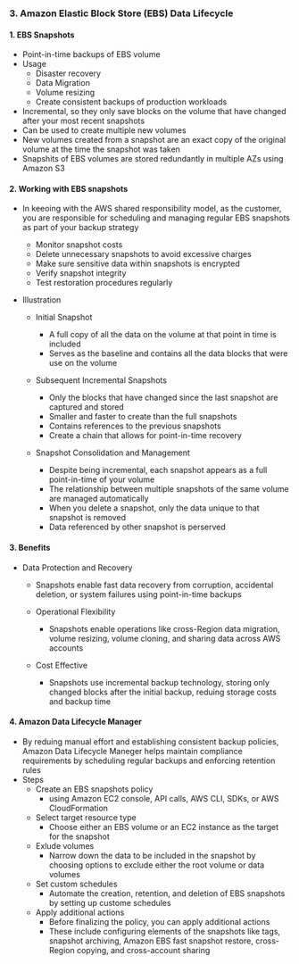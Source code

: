 ### 3. Amazon Elastic Block Store (EBS) Data Lifecycle

#### 1. EBS Snapshots
- Point-in-time backups of EBS volume
- Usage
  - Disaster recovery
  - Data Migration
  - Volume resizing
  - Create consistent backups of production workloads
- Incremental, so they only save blocks on the volume that have changed after your most recent snapshots
- Can be used to create multiple new volumes
- New volumes created from a snapshot are an exact copy of the original volume at the time the snapshot was taken
- Snapshits of EBS volumes are stored redundantly in multiple AZs using Amazon S3

#### 2. Working with EBS snapshots
- In keeoing with the AWS shared responsibility model, as the customer, you are responsible for scheduling and managing regular EBS snapshots as part of your backup strategy
  - Monitor snapshot costs
  - Delete unnecessary snapshots to avoid excessive charges
  - Make sure sensitive data within snapshots is encrypted
  - Verify snapshot integrity
  - Test restoration procedures regularly

- Illustration
  - Initial Snapshot
    - A full copy of all the data on the volume at that point in time is included
    - Serves as the baseline and contains all the data blocks that were use on the volume

  - Subsequent Incremental Snapshots
    - Only the blocks that have changed since the last snapshot are captured and stored
    - Smaller and faster to create than the full snapshots
    - Contains references to the previous snapshots
    - Create a chain that allows for point-in-time recovery

  - Snapshot Consolidation and Management
    - Despite being incremental, each snapshot appears as a full point-in-time of your volume
    - The relationship between multiple snapshots of the same volume are managed automatically
    - When you delete a snapshot, only the data unique to that snapshot is removed
    - Data referenced by other snapshot is perserved

#### 3. Benefits
- Data Protection and Recovery
  - Snapshots enable fast data recovery from corruption, accidental deletion, or system failures using point-in-time backups

  - Operational Flexibility
    - Snapshots enable operations like cross-Region data migration, volume resizing, volume cloning, and sharing data across AWS accounts

  - Cost Effective
    - Snapshots use incremental backup technology, storing only changed blocks after the initial backup, reduing storage costs and backup time

#### 4. Amazon Data Lifecycle Manager
- By reduing manual effort and establishing consistent backup policies, Amazon Data Lifecycle Maneger helps maintain compliance requirements by scheduling regular backups and enforcing retention rules
- Steps
  - Create an EBS snapshots policy
    - using Amazon EC2 console, API calls, AWS CLI, SDKs, or AWS CloudFormation
  - Select target resource type
    - Choose either an EBS volume or an EC2 instance as the target for the snapshot
  - Exlude volumes
    - Narrow down the data to be included in the snapshot by choosing options to exclude either the root volume or data volumes
   - Set custom schedules
     - Automate the creation, retention, and deletion of EBS snapshots by setting up custome schedules
   - Apply additional actions
     - Before finalizing the policy, you can apply additional actions
     - These include configuring elements of the snapshots like tags, snapshot archiving, Amazon EBS fast snapshot restore, cross-Region copying, and cross-account sharing







